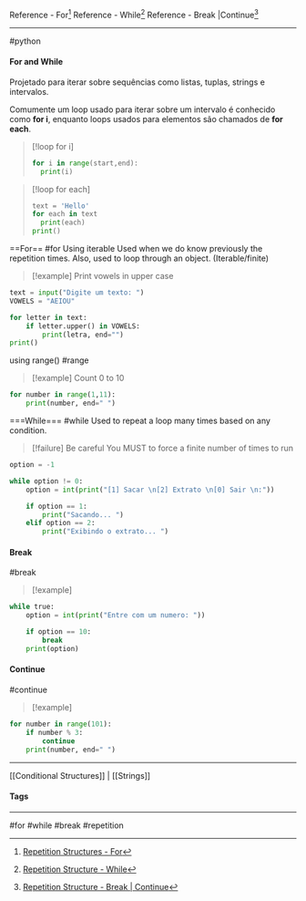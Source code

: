 Reference - For[^1]
Reference - While[^2]
Reference - Break |Continue[^3]
***
#python
#### For and While
Projetado para iterar sobre sequências como listas, tuplas, strings e intervalos.

Comumente um loop usado para iterar sobre um intervalo é conhecido como **for i**, enquanto loops usados para elementos são chamados de **for each**.

>[!loop for i]
>```Python
>for i in range(start,end):
>	print(i)
>````

>[!loop for each]
>```Python
>text = 'Hello'
>for each in text
>	print(each)
>print()
>```


==For==
#for
Using iterable
Used when we do know previously the repetition times.
Also, used to loop through an object. (Iterable/finite) 



>[!example] Print vowels in upper case
```python
text = input("Digite um texto: ")
VOWELS = "AEIOU"

for letter in text:
	if letter.upper() in VOWELS:
		print(letra, end="")
print()

```

using range()
#range

>[!example] Count 0 to 10
```python
for number in range(1,11):
	print(number, end=" ")
```


===While===
#while
Used to repeat a loop many times based on any condition.
>[!failure] Be careful
>	You MUST to force a finite number of times to run

```python
option = -1

while option != 0:
	option = int(print("[1] Sacar \n[2] Extrato \n[0] Sair \n:"))

	if option == 1:
		print("Sacando... ")
	elif option == 2:
		print("Exibindo o extrato... ")
```


#### Break
#break
>[!example]
```python
while true:
	option = int(print("Entre com um numero: "))

	if option == 10:
		break
	print(option)
```

#### Continue
#continue
>[!example]
```python
for number in range(101):
	if number % 3:
		continue
	print(number, end=" ")
```



***
[[Conditional Structures]] | [[Strings]]
#### Tags
***
#for #while #break #repetition

[^1]: [Repetition Structures - For](https://github.com/digitalinnovationone/trilha-python-dio/blob/main/00%20-%20Fundamentos/estrutura_repeticao_for.py)

[^2]: [Repetition Structure - While](https://github.com/digitalinnovationone/trilha-python-dio/blob/main/00%20-%20Fundamentos/estrutura_repeticao_while.py)
[^3]: [Repetition Structure - Break | Continue](https://github.com/digitalinnovationone/trilha-python-dio/blob/main/00%20-%20Fundamentos/estrutura_repeticao_break.py)

